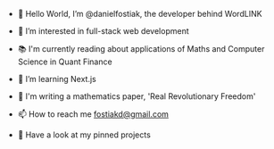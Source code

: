 - 👋 Hello World, I’m @danielfostiak, the developer behind WordLINK
- 👀 I’m interested in full-stack web development
- 📚 I'm currently reading about applications of Maths and Computer Science in Quant Finance
- 🌱 I’m learning Next.js
- 📐 I'm writing a mathematics paper, 'Real Revolutionary Freedom'
- 📫 How to reach me fostiakd@gmail.com

- 📌 Have a look at my pinned projects
  

<!---
danielfostiak/danielfostiak is a ✨ special ✨ repository because its `README.md` (this file) appears on your GitHub profile.
You can click the Preview link to take a look at your changes.
--->
